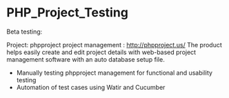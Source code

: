 PHP_Project_Testing
===================
Beta testing:

Project: phpproject project management : http://phpproject.us/
The product helps easily create and edit project details with web-based project management software with 
an auto database setup file.
-	Manually testing phpproject management for functional and usability testing
-	Automation of test cases using Watir and Cucumber
